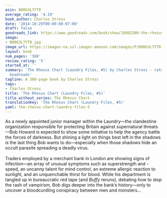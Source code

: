```yaml
---
asin: B00G3L7YT0
average_rating: '4.19'
book_author: Charles Stross
date: '2014-10-29T00:00:00-07:00'
draft: false
goodreads_link: https://www.goodreads.com/book/show/18902300-the-rhesus-chart
image:
- B00G3L7YT0.jpg
image_url: https://images-na.ssl-images-amazon.com/images/P/B00G3L7YT0.01._SCLZZZZZZZ.jpg
layout: book
num_pages: '368'
review_rating: '5'
started_at: ''
summary: 'The Rhesus Chart (Laundry Files, #5) by Charles Stross - rated 4.19/5 on
  Goodreads'
tagline: A 368-page book by Charles Stross
tags:
- Charles Stross
title: 'The Rhesus Chart (Laundry Files, #5)'
title_without_series: The Rhesus Chart
translationKey: 'The Rhesus Chart (Laundry Files, #5)'
yaml: the-rhesus-chart-laundry-files-5
---
```


As a newly appointed junior manager within the Laundry—the clandestine organization responsible for protecting Britain against supernatural threats—Bob Howard is expected to show some initiative to help the agency battle the forces of darkness. But shining a light on things best left in the shadows is the last thing Bob wants to do—especially when those shadows hide an occult parasite spreading a deadly virus.<br /> <br /> Traders employed by a merchant bank in London are showing signs of infection—an array of unusual symptoms such as superstrength and -speed, an uncanny talent for mind control, an extreme allergic reaction to sunlight, and an unquenchable thirst for blood. While his department is tangled up in bureaucratic red tape (and <i>Buffy</i> reruns), debating how to stop the rash of vampirism, Bob digs deeper into the bank’s history—only to uncover a bloodcurdling conspiracy between men and monsters...<br /> <br />